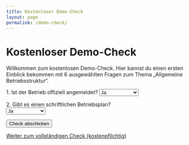 ```yaml
---
title: Kostenloser Demo-Check
layout: page
permalink: /demo-check/
---
```


# Kostenloser Demo-Check

Willkommen zum kostenlosen Demo-Check. Hier kannst du einen ersten Einblick bekommen mit 6 ausgewählten Fragen zum Thema „Allgemeine Betriebsstruktur“.

<form>
  <label>1. Ist der Betrieb offiziell angemeldet?  
    <select name="frage1">
      <option>Ja</option>
      <option>Nein</option>
      <option>Weiß ich nicht</option>
    </select>
  </label><br>

  <label>2. Gibt es einen schriftlichen Betriebsplan?  
    <select name="frage2">
      <option>Ja</option>
      <option>Nein</option>
      <option>Weiß ich nicht</option>
    </select>
  </label><br>

  <!-- Hier die weiteren 4 Fragen analog ergänzen -->

  <button type="submit">Check abschicken</button>
</form>

<p><a href="/kostenpflichtiger-check/">Weiter zum vollständigen Check (kostenpflichtig)</a></p>
